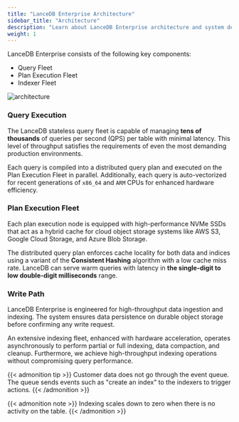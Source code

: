 ```yaml
---
title: "LanceDB Enterprise Architecture"
sidebar_title: "Architecture"
description: "Learn about LanceDB Enterprise architecture and system design. Includes components, scalability, and high-availability features for enterprise deployments."
weight: 1
---
```


LanceDB Enterprise consists of the following key components:

- Query Fleet
- Plan Execution Fleet
- Indexer Fleet

![architecture](/assets/docs/architecture.png)

### Query Execution

The LanceDB stateless query fleet is capable of managing **tens of thousands** of queries per second (QPS) per table with minimal latency.
This level of throughput satisfies the requirements of even the most demanding production environments.

Each query is compiled into a distributed query plan and executed on the Plan Execution Fleet in parallel.
Additionally, each query is auto-vectorized for recent generations of `x86_64` and `ARM`
CPUs for enhanced hardware efficiency.

### Plan Execution Fleet

Each plan execution node is equipped with high-performance NVMe SSDs that act as
a hybrid cache for cloud object storage systems like AWS S3,
Google Cloud Storage, and Azure Blob Storage.

The distributed query plan enforces cache locality for both data and indices using a variant of
the **Consistent Hashing** algorithm with a low cache miss rate.
LanceDB can serve warm queries with latency in **the single-digit to low double-digit milliseconds** range.

### Write Path

LanceDB Enterprise is engineered for high-throughput data ingestion and indexing.
The system ensures data persistence on durable object storage before confirming any write request.

An extensive indexing fleet, enhanced with hardware acceleration, operates asynchronously to
perform partial or full indexing, data compaction, and cleanup.
Furthermore, we achieve high-throughput indexing operations without compromising query performance.

{{< admonition tip >}}
Customer data does not go through the event queue. The queue sends events such as
"create an index" to the indexers to trigger actions.
{{< /admonition >}}

{{< admonition note >}}
Indexing scales down to zero when there is no activity on the table.
{{< /admonition >}}
